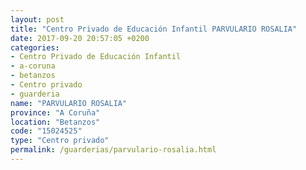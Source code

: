 ```yaml
---
layout: post
title: "Centro Privado de Educación Infantil PARVULARIO ROSALIA"
date: 2017-09-20 20:57:05 +0200
categories:
- Centro Privado de Educación Infantil
- a-coruna
- betanzos
- Centro privado
- guarderia
name: "PARVULARIO ROSALIA"
province: "A Coruña"
location: "Betanzos"
code: "15024525"
type: "Centro privado"
permalink: /guarderias/parvulario-rosalia.html
---
```

